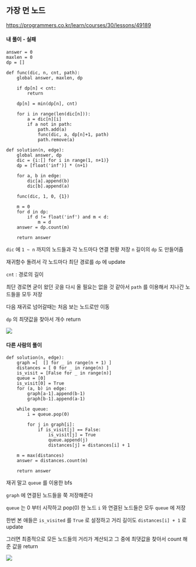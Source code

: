 ## 가장 먼 노드
https://programmers.co.kr/learn/courses/30/lessons/49189

#### 내 풀이 - 실패
```
answer = 0
maxlen = 0
dp = []

def func(dic, n, cnt, path):
    global answer, maxlen, dp
    
    if dp[n] < cnt:
        return
    
    dp[n] = min(dp[n], cnt)
    
    for i in range(len(dic[n])):
        a = dic[n][i]
        if a not in path:
            path.add(a)
            func(dic, a, dp[n]+1, path)
            path.remove(a)

def solution(n, edge):
    global answer, dp
    dic = {i:[] for i in range(1, n+1)}
    dp = [float('inf')] * (n+1)
    
    for a, b in edge:
        dic[a].append(b)
        dic[b].append(a)
    
    func(dic, 1, 0, {1})
    
    m = 0
    for d in dp:
        if d != float('inf') and m < d:
            m = d
    answer = dp.count(m)
    
    return answer
```
`dic` 에 `1 ~ n` 까지의 노드들과 각 노드마다 연결 현황 저장
`n` 길이의 `dp` 도 만들어줌

재귀함수 돌려서 각 노드마다 최단 경로를 `dp` 에 update

`cnt` : 경로의 길이

최단 경로면 굳이 왔던 곳을 다시 올 필요는 없을 것 같아서
`path` 를 이용해서 지나간 노드들을 모두 저장

다음 재귀로 넘어갈때는 처음 보는 노드로만 이동

`dp` 의 최댓값을 찾아서 개수 return

![](https://images.velog.io/images/jsh5408/post/4ecf4f69-cb50-45fc-a762-86be0feb515d/image.png)

#### 다른 사람의 풀이
```
def solution(n, edge):
    graph =[  [] for _ in range(n + 1) ]
    distances = [ 0 for _ in range(n) ]
    is_visit = [False for _ in range(n)]
    queue = [0]
    is_visit[0] = True
    for (a, b) in edge:
        graph[a-1].append(b-1)
        graph[b-1].append(a-1)

    while queue:
        i = queue.pop(0)

        for j in graph[i]:
            if is_visit[j] == False:
                is_visit[j] = True
                queue.append(j)
                distances[j] = distances[i] + 1

    m = max(distances)
    answer = distances.count(m)

    return answer
```
재귀 말고 `queue` 를 이용한 bfs

`graph` 에 연결된 노드들을 쭉 저장해준다

`queue` 는 0 부터 시작하고
pop(0) 한 노드 `i` 와 연결된 노드들은 모두 `queue` 에 저장

한번 본 애들은 `is_visited` 를 `True` 로 설정하고
거리 길이도 `distances[i] + 1` 로 update

그러면 최종적으로 모든 노드들의 거리가 계산되고
그 중에 최댓값을 찾아서 count 해준 값을 return

![](https://images.velog.io/images/jsh5408/post/af8b2447-5a91-4f70-be0e-2254c2b8ea8f/image.png)